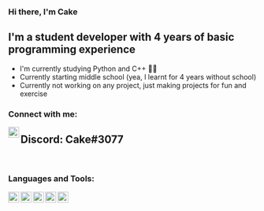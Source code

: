 ### Hi there, I'm Cake

## I'm a student developer with 4 years of basic programming experience
- I'm currently studying Python and C++ 👨‍💻
- Currently starting middle school (yea, I learnt for 4 years without school)
- Currently not working on any project, just making projects for fun and exercise

### Connect with me:

<img align="left" alt="discord.com" width="22px" src="https://i.redd.it/s9biyhs4lix61.jpg"/>

## Discord: Cake#3077

<br />

### Languages and Tools:
<img align="left" alt="discord.com" width="22px" src="https://user-images.githubusercontent.com/674621/71187801-14e60a80-2280-11ea-94c9-e56576f76baf.png"/>
<img align="left" alt="discord.com" width="22px" src="https://upload.wikimedia.org/wikipedia/commons/9/91/Octicons-mark-github.svg"/>
<img align="left" alt="discord.com" width="22px" src="https://upload.wikimedia.org/wikipedia/commons/thumb/c/c3/Python-logo-notext.svg/768px-Python-logo-notext.svg.png"/>
<img align="left" alt="discord.com" width="22px" src="https://upload.wikimedia.org/wikipedia/commons/thumb/1/18/ISO_C%2B%2B_Logo.svg/306px-ISO_C%2B%2B_Logo.svg.png"/>
<img align="left" alt="discord.com" width="22px" src="https://brandslogos.com/wp-content/uploads/images/large/unity-logo.png"/>

